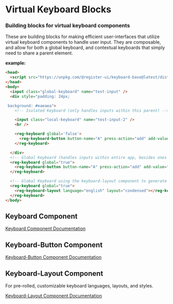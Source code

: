# Virtual Keyboard Blocks
### Building blocks for virtual keyboard components

These are building blocks for making efficient user-interfaces that utilize virtual keyboard components to handle user input. They are composable, and allow for both a global keyboard, and contextual keyboards that simply need to share a parent element.

**example:**
```html
<head>
  <script src="https://unpkg.com/@register-ui/keyboard-base@latest/dist/register-keyboard/register-keyboard.js"></script>
</head>
<body>
  <input class="global-keyboard" name="test-input" />
  <div style="padding: 24px;

 background: #eaeaea">
    <!-- Isolated Keyboard (only handles inputs within this parent) -->

    <input class="local-keyboard" name="test-input-2" />
    <br />

    <reg-keyboard global='false'>
      <reg-keyboard-button button-name="A" press-action="add" add-value="A">A</reg-keyboard-button>
    </reg-keyboard>

  </div>
  <!-- Global Keyboard (handles inputs within entire app, besides ones controlled by local keyboards) -->
  <reg-keyboard global="true">
    <reg-keyboard-button button-name="A" press-action="add" add-value="A">A</reg-keyboard-button>
  </reg-keyboard>

  <!-- Global Keyboard using the keyboard-layout component to generate the keys. -->
  <reg-keyboard global="true">
    <reg-keyboard-layout language="english" layout="condensed"></reg-keyboard-layout>
  </reg-keyboard>
</body>
```

## Keyboard Component

[Keyboard Component Documentation](https://github.com/parkerpierpont/Keyboard-Blocks/tree/master/keyboard-base/src/components/keyboard)

## Keyboard-Button Component

[Keyboard-Button Component Documentation](https://github.com/parkerpierpont/Keyboard-Blocks/tree/master/keyboard-base/src/components/keyboard-button)

## Keyboard-Layout Component

For pre-rolled, customizable keyboard languages, layouts, and styles.

[Keyboard-Layout Component Documentation](https://github.com/parkerpierpont/Keyboard-Blocks/tree/master/keyboard-base/src/components/keyboard-layout)
